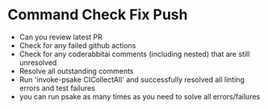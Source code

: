 # Command Check Fix Push

- Can you review latest PR
- Check for any failed github actions
- Check for any coderabbitai comments (including nested) that are still unresolved
- Resolve all outstanding comments
- Run 'invoke-psake CICollectAll' and successfully resolved all linting errors and test failures
- you can run psake as many times as you need to solve all errors/failures
